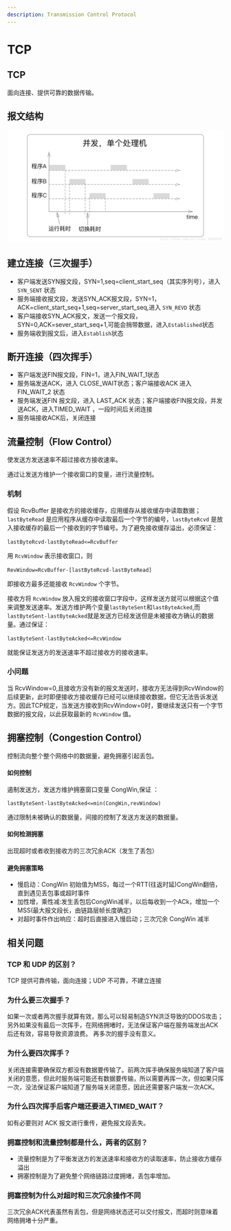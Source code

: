 ```yaml
---
description: Transmission Control Protocol
---
```


# TCP

## TCP

面向连接、提供可靠的数据传输。

## 报文结构

![TCP &#x62A5;&#x6587;&#x7ED3;&#x6784;](../../../.gitbook/assets/image%20%286%29.png)

## 建立连接（三次握手）

* 客户端发送SYN报文段，SYN=1,seq=client\_start\_seq（其实序列号），进入 `SYN_SENT` 状态
* 服务端接收报文段，发送SYN\_ACK报文段，SYN=1，ACK=client\_start\_seq+1,seq=server\_start\_seq,进入 `SYN_REVD` 状态
* 客户端接收SYN\_ACK报文，发送一个报文段，SYN=0,ACK=sever\_start\_seq+1,可能会捎带数据，进入`Established`状态
* 服务端收到报文后，进入`Establish`状态

## 断开连接（四次挥手）

* 客户端发送FIN报文段，FIN=1，进入FIN\_WAIT\_1状态
* 服务端发送ACK，进入 CLOSE\_WAIT状态；客户端接收ACK 进入 FIN\_WAIT\_2 状态
* 服务端发送FIN 报文段，进入 LAST\_ACK 状态；客户端接收FIN报文段，并发送ACK，进入TIMED\_WAIT ，一段时间后关闭连接
* 服务端接收ACK后，关闭连接

## 流量控制（Flow Control）

使发送方发送速率不超过接收方接收速率。

通过让发送方维护一个接收窗口的变量，进行流量控制。

### 机制

假设 RcvBuffer 是接收方的接收缓存，应用缓存从接收缓存中读取数据；`lastByteRead` 是应用程序从缓存中读取最后一个字节的编号，`lastByteRcvd` 是放入接收缓存的最后一个接收到的字节编号。为了避免接收缓存溢出，必须保证：

`lastByteRcvd-lastByteRead<=RcvBuffer`

用 `RcvWindow` 表示接收窗口，则

`RevWindow=RcvBuffer-[lastByteRcvd-lastByteRead]`

即接收方最多还能接收 `RcvWindow` 个字节。

接收方将 `RcvWindow` 放入报文的接收窗口字段中，这样发送方就可以根据这个值来调整发送速率。发送方维护两个变量`lastByteSent`和`lastByteAcked`,而`lastByteSent-lastByteAcked`就是发送方已经发送但是未被接收方确认的数据量。通过保证：

`lastByteSent-lastByteAcked<=RcvWindow`

就能保证发送方的发送速率不超过接收方的接收速率。

### 小问题

当 RcvWindow=0,且接收方没有新的报文发送时，接收方无法得到RcvWindow的后续更新，此时即便接收方接收缓存已经可以继续接收数据，但它无法告诉发送方。因此TCP规定，当发送方接收到RcvWindow=0时，要继续发送只有一个字节数据的报文段，以此获取最新的 `RcvWindow` 值。

## 拥塞控制（Congestion Control）

控制流向整个整个网络中的数据量，避免拥塞引起丢包。

#### 如何控制

遏制发送方，发送方维护拥塞窗口变量 CongWin,保证 ：

```text
lastByteSent-lastByteAcked<=min(CongWin,revWindow)
```

通过限制未被确认的数据量，间接的控制了发送方发送的数据量。

#### 如何检测拥塞

出现超时或者收到接收方的三次冗余ACK（发生了丢包）

#### 避免拥塞策略

* 慢启动：CongWin 初始值为MSS，每过一个RTT\(往返时延\)CongWin翻倍，直到遇见丢包事或超时事件
* 加性增，乘性减:发生丢包后CongWin减半，以后每收到一个ACk，增加一个MSS\(最大报文段长，由链路层帧长度确定\)
* 对超时事件作出响应：超时后直接进入慢启动；三次冗余 CongWin 减半

## 相关问题

### TCP 和 UDP 的区别？

TCP 提供可靠传输，面向连接；UDP 不可靠，不建立连接

### 为什么要三次握手？

如果一次或者两次握手就算有效，那么可以轻易制造SYN洪泛导致的DDOS攻击；另外如果没有最后一次挥手，在网络拥堵时，无法保证客户端在服务端发出ACK后还有效，容易导致资源浪费。 再多次的握手没有意义。

### 为什么要四次挥手？

关闭连接需要确保双方都没有数据要传输了。前两次挥手确保服务端知道了客户端关闭的意愿，但此时服务端可能还有数据要传输，所以需要再挥一次，但如果只挥一次，没法保证客户端知道了服务端关闭意愿，因此还需要客户端发一次ACK。

### 为什么四次挥手后客户端还要进入TIMED\_WAIT？

如有必要则对 ACK 报文进行重传，避免报文段丢失。

### 拥塞控制和流量控制都是什么，两者的区别？

* 流量控制是为了平衡发送方的发送速率和接收方的读取速率，防止接收方缓存溢出
* 拥塞控制是为了避免整个网络链路过度拥堵，丢包率增加。

### 拥塞控制为什么对超时和三次冗余操作不同

三次冗余ACK代表虽然有丢包，但是网络状态还可以交付报文，而超时则意味着网络拥堵十分严重。

